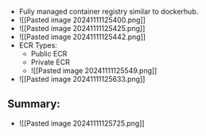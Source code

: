 * Fully managed container registry similar to dockerhub.
* ![[Pasted image 20241111125400.png]]
* ![[Pasted image 20241111125425.png]]
* ![[Pasted image 20241111125442.png]]
* ECR Types:
	* Public ECR
	* Private ECR
	* ![[Pasted image 20241111125549.png]]
*  ![[Pasted image 20241111125633.png]]

## Summary:
* ![[Pasted image 20241111125725.png]]